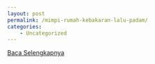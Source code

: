 ```yaml
---
layout: post
permalink: /mimpi-rumah-kebakaran-lalu-padam/
categories:
    - Uncategorized
---
```


[Baca Selengkapnya](/02)